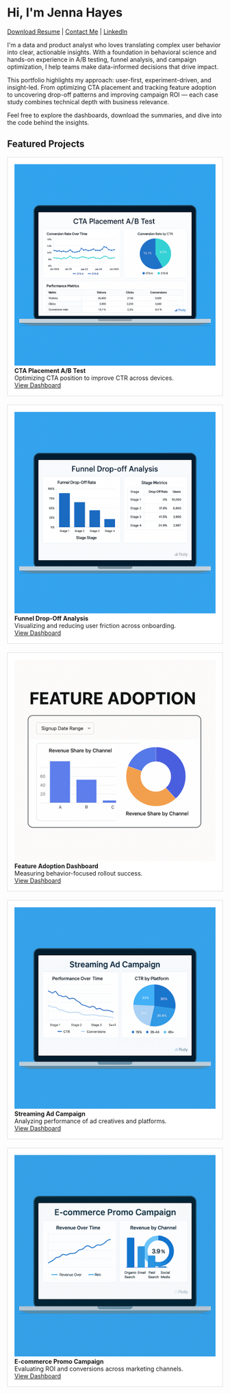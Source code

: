 

# Hi, I'm Jenna Hayes

[Download Resume](resume.pdf) | [Contact Me](mailto:jenna.hayes0110@gmail.com) | [LinkedIn](https://linkedin.com/in/jennahayes92)

I'm a data and product analyst who loves translating complex user behavior into clear, actionable insights. With a foundation in behavioral science and hands-on experience in A/B testing, funnel analysis, and campaign optimization, I help teams make data-informed decisions that drive impact.

This portfolio highlights my approach: user-first, experiment-driven, and insight-led. From optimizing CTA placement and tracking feature adoption to uncovering drop-off patterns and improving campaign ROI — each case study combines technical depth with business relevance.

Feel free to explore the dashboards, download the summaries, and dive into the code behind the insights.

## Featured Projects

<div style="display: grid; grid-template-columns: repeat(auto-fit, minmax(280px, 1fr)); gap: 20px;">

<!-- CTA Test -->
<div style="border: 1px solid #ddd; padding: 16px; background: #fff;">
<a href="assets/cta-ab-test.html"><img src="assets/cta-thumb.png" alt="CTA Test" style="width:100%;"/></a>
<strong>CTA Placement A/B Test</strong><br>
Optimizing CTA position to improve CTR across devices.<br>
<a href="assets/cta-ab-test.html">View Dashboard</a>
</div>

<!-- Funnel Drop-Off -->
<div style="border: 1px solid #ddd; padding: 16px; background: #fff;">
<a href="assets/funnel-dropoff.html"><img src="assets/funnel-thumb.png" alt="Funnel Drop-Off" style="width:100%;"/></a>
<strong>Funnel Drop-Off Analysis</strong><br>
Visualizing and reducing user friction across onboarding.<br>
<a href="assets/funnel-dropoff.html">View Dashboard</a>
</div>

<!-- Feature Adoption -->
<div style="border: 1px solid #ddd; padding: 16px; background: #fff;">
<a href="assets/feature-adoption.html"><img src="assets/feature-thumb.png" alt="Feature Adoption" style="width:100%;"/></a>
<strong>Feature Adoption Dashboard</strong><br>
Measuring behavior-focused rollout success.<br>
<a href="assets/feature-adoption.html">View Dashboard</a>
</div>

<!-- Streaming Campaign -->
<div style="border: 1px solid #ddd; padding: 16px; background: #fff;">
<a href="assets/streaming-campaign.html"><img src="assets/streaming-thumb.png" alt="Streaming Campaign" style="width:100%;"/></a>
<strong>Streaming Ad Campaign</strong><br>
Analyzing performance of ad creatives and platforms.<br>
<a href="assets/streaming-campaign.html">View Dashboard</a>
</div>

<!-- E-commerce Campaign -->
<div style="border: 1px solid #ddd; padding: 16px; background: #fff;">
<a href="assets/ecommerce-campaign.html"><img src="assets/ecommerce-thumb.png" alt="Ecommerce Campaign" style="width:100%;"/></a>
<strong>E-commerce Promo Campaign</strong><br>
Evaluating ROI and conversions across marketing channels.<br>
<a href="assets/ecommerce-campaign.html">View Dashboard</a>
</div>

</div>
